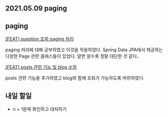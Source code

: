 ## 2021.05.09 paging

## paging

[[FEAT] question 조회 paging 처리](https://github.com/SKHUED-IN/skhuedin/pull/73)

paging 처리에 대해 공부하였고 이것을 적용하였다. Spring Data JPA에서 제공하는 다양한 Page 관련 클래스들이 있었다. 알면 알수록 정말 대단한 것 같다..

[[FEAT] posts 관련 기능 및 blog 수정](https://github.com/SKHUED-IN/skhuedin/pull/71)

posts 관련 기능을 추가하였고 blog와 함께 조회가 가능하도록 마련하였다.

## 내일 할일
 - n + 1문제 확인하고 대처하기